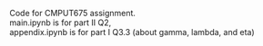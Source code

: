 Code for CMPUT675 assignment.  
main.ipynb is for part II Q2,  
appendix.ipynb is for part I Q3.3 (about gamma, lambda, and eta)  
